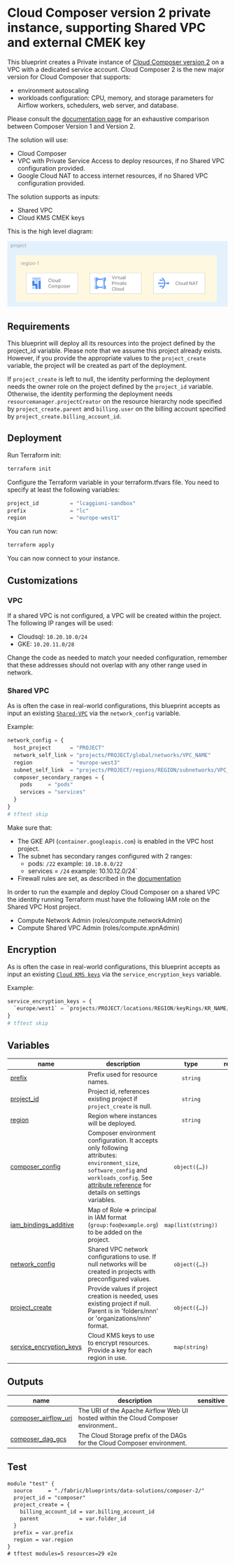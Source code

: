 # Cloud Composer version 2 private instance, supporting Shared VPC and external CMEK key

This blueprint creates a Private instance of [Cloud Composer version 2](https://cloud.google.com/composer/docs/composer-2/composer-versioning-overview) on a VPC with a dedicated service account. Cloud Composer 2 is the new major version for Cloud Composer that supports:

- environment autoscaling
- workloads configuration: CPU, memory, and storage parameters for Airflow workers, schedulers, web server, and database.

Please consult the [documentation page](https://cloud.google.com/composer/docs/composer-2/composer-versioning-overview) for an exhaustive comparison between Composer Version 1 and Version 2.

The solution will use:

- Cloud Composer
- VPC with Private Service Access to deploy resources, if no Shared VPC configuration provided.
- Google Cloud NAT to access internet resources, if no Shared VPC configuration provided.

The solution supports as inputs:

- Shared VPC
- Cloud KMS CMEK keys

This is the high level diagram:

![Cloud Composer 2 architecture overview](./diagram.png "Cloud Composer 2 architecture overview")

## Requirements

This blueprint will deploy all its resources into the project defined by the project_id variable. Please note that we assume this project already exists. However, if you provide the appropriate values to the `project_create` variable, the project will be created as part of the deployment.

If `project_create` is left to null, the identity performing the deployment needs the owner role on the project defined by the `project_id` variable. Otherwise, the identity performing the deployment needs `resourcemanager.projectCreator` on the resource hierarchy node specified by `project_create.parent` and `billing.user` on the billing account specified by `project_create.billing_account_id`.

## Deployment

Run Terraform init:

```bash
terraform init
```

Configure the Terraform variable in your terraform.tfvars file. You need to specify at least the following variables:

```tfvars
project_id          = "lcaggioni-sandbox"
prefix              = "lc"
region              = "europe-west1"
```

You can run now:

```bash
terraform apply
```

You can now connect to your instance.

## Customizations

### VPC

If a shared VPC is not configured, a VPC will be created within the project. The following IP ranges will be used:

- Cloudsql: `10.20.10.0/24`
- GKE: `10.20.11.0/28`

Change the code as needed to match your needed configuration, remember that these addresses should not overlap with any other range used in network.

### Shared VPC

As is often the case in real-world configurations, this blueprint accepts as input an existing [`Shared-VPC`](https://cloud.google.com/vpc/docs/shared-vpc) via the `network_config` variable.

Example:

```tfvars
network_config = {
  host_project      = "PROJECT"
  network_self_link = "projects/PROJECT/global/networks/VPC_NAME"
  region            = "europe-west3"
  subnet_self_link  = "projects/PROJECT/regions/REGION/subnetworks/VPC_NAME"
  composer_secondary_ranges = {
    pods     = "pods"
    services = "services"
  }
}
# tftest skip
```

Make sure that:

- The GKE API (`container.googleapis.com`) is enabled in the VPC host project.
- The subnet has secondary ranges configured with 2 ranges:
  - pods: `/22` example: `10.10.8.0/22`
  - services = `/24` example: 10.10.12.0/24`
- Firewall rules are set, as described in the [documentation](https://cloud.google.com/composer/docs/composer-2/configure-private-ip#step_3_configure_firewall_rules)

In order to run the example and deploy Cloud Composer on a shared VPC the identity running Terraform must have the following IAM role on the Shared VPC Host project.

- Compute Network Admin (roles/compute.networkAdmin)
- Compute Shared VPC Admin (roles/compute.xpnAdmin)

## Encryption

As is often the case in real-world configurations, this blueprint accepts as input an existing [`Cloud KMS keys`](https://cloud.google.com/kms/docs/cmek) via the `service_encryption_keys` variable.

Example:

```tfvars
service_encryption_keys = {
  `europe/west1` = `projects/PROJECT/locations/REGION/keyRings/KR_NAME/cryptoKeys/KEY_NAME`
}
# tftest skip
```
<!-- BEGIN TFDOC -->
## Variables

| name | description | type | required | default |
|---|---|:---:|:---:|:---:|
| [prefix](variables.tf#L87) | Prefix used for resource names. | <code>string</code> | ✓ |  |
| [project_id](variables.tf#L105) | Project id, references existing project if `project_create` is null. | <code>string</code> | ✓ |  |
| [region](variables.tf#L110) | Region where instances will be deployed. | <code>string</code> | ✓ |  |
| [composer_config](variables.tf#L17) | Composer environment configuration. It accepts only following attributes: `environment_size`, `software_config` and `workloads_config`. See [attribute reference](https://registry.terraform.io/providers/hashicorp/google/latest/docs/resources/composer_environment#argument-reference---cloud-composer-2) for details on settings variables. | <code title="object&#40;&#123;&#10;  environment_size &#61; optional&#40;string&#41;&#10;  software_config  &#61; optional&#40;any&#41;&#10;  workloads_config &#61; optional&#40;object&#40;&#123;&#10;    scheduler &#61; optional&#40;object&#40;&#10;      &#123;&#10;        count      &#61; optional&#40;number&#41;&#10;        cpu        &#61; optional&#40;number&#41;&#10;        memory_gb  &#61; optional&#40;number&#41;&#10;        storage_gb &#61; optional&#40;number&#41;&#10;      &#125;&#10;    &#41;&#41;&#10;    triggerer &#61; optional&#40;object&#40;&#123;&#10;      count     &#61; number&#10;      cpu       &#61; number&#10;      memory_gb &#61; number&#10;    &#125;&#41;&#41;&#10;    web_server &#61; optional&#40;object&#40;&#10;      &#123;&#10;        cpu        &#61; optional&#40;number&#41;&#10;        memory_gb  &#61; optional&#40;number&#41;&#10;        storage_gb &#61; optional&#40;number&#41;&#10;      &#125;&#10;    &#41;&#41;&#10;    worker &#61; optional&#40;object&#40;&#10;      &#123;&#10;        cpu        &#61; optional&#40;number&#41;&#10;        memory_gb  &#61; optional&#40;number&#41;&#10;        min_count  &#61; optional&#40;number&#41;&#10;        max_count  &#61; optional&#40;number&#41;&#10;        storage_gb &#61; optional&#40;number&#41;&#10;      &#125;&#10;    &#41;&#41;&#10;  &#125;&#41;&#41;&#10;&#125;&#41;">object&#40;&#123;&#8230;&#125;&#41;</code> |  | <code title="&#123;&#10;  environment_size &#61; &#34;ENVIRONMENT_SIZE_SMALL&#34;&#10;  software_config &#61; &#123;&#10;    image_version &#61; &#34;composer-2-airflow-2&#34;&#10;  &#125;&#10;&#125;">&#123;&#8230;&#125;</code> |
| [iam_bindings_additive](variables.tf#L62) | Map of Role => principal in IAM format (`group:foo@example.org`) to be added on the project. | <code>map&#40;list&#40;string&#41;&#41;</code> |  | <code>&#123;&#125;</code> |
| [network_config](variables.tf#L69) | Shared VPC network configurations to use. If null networks will be created in projects with preconfigured values. | <code title="object&#40;&#123;&#10;  host_project      &#61; string&#10;  network_self_link &#61; string&#10;  subnet_self_link  &#61; string&#10;  composer_ip_ranges &#61; object&#40;&#123;&#10;    cloudsql   &#61; string&#10;    gke_master &#61; string&#10;  &#125;&#41;&#10;  composer_secondary_ranges &#61; object&#40;&#123;&#10;    pods     &#61; string&#10;    services &#61; string&#10;  &#125;&#41;&#10;&#125;&#41;">object&#40;&#123;&#8230;&#125;&#41;</code> |  | <code>null</code> |
| [project_create](variables.tf#L96) | Provide values if project creation is needed, uses existing project if null. Parent is in 'folders/nnn' or 'organizations/nnn' format. | <code title="object&#40;&#123;&#10;  billing_account_id &#61; string&#10;  parent             &#61; string&#10;&#125;&#41;">object&#40;&#123;&#8230;&#125;&#41;</code> |  | <code>null</code> |
| [service_encryption_keys](variables.tf#L115) | Cloud KMS keys to use to encrypt resources. Provide a key for each region in use. | <code>map&#40;string&#41;</code> |  | <code>null</code> |

## Outputs

| name | description | sensitive |
|---|---|:---:|
| [composer_airflow_uri](outputs.tf#L17) | The URI of the Apache Airflow Web UI hosted within the Cloud Composer environment.. |  |
| [composer_dag_gcs](outputs.tf#L22) | The Cloud Storage prefix of the DAGs for the Cloud Composer environment. |  |
<!-- END TFDOC -->
## Test

```hcl
module "test" {
  source     = "./fabric/blueprints/data-solutions/composer-2/"
  project_id = "composer"
  project_create = {
    billing_account_id = var.billing_account_id
    parent             = var.folder_id
  }
  prefix = var.prefix
  region = var.region
}
# tftest modules=5 resources=29 e2e
```
